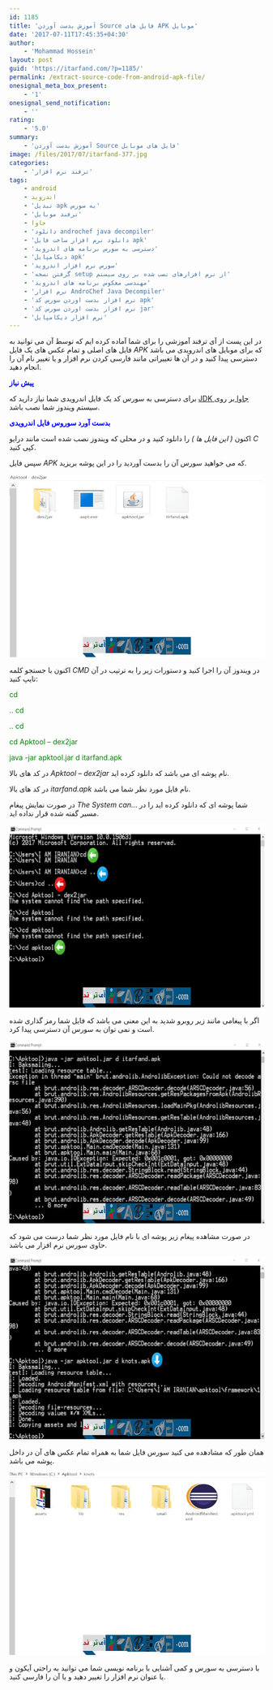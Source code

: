 ```yaml
---
id: 1185
title: 'آموزش بدست آوردن Source فایل های APK موبایل'
date: '2017-07-11T17:45:35+04:30'
author:
    - 'Mohammad Hossein'
layout: post
guid: 'https://itarfand.com/?p=1185/'
permalink: /extract-source-code-from-android-apk-file/
onesignal_meta_box_present:
    - '1'
onesignal_send_notification:
    - ''
rating:
    - '5.0'
summary:
    - 'آموزش بدست آوردن Source فایل های موبایل'
image: /files/2017/07/itarfand-377.jpg
categories:
    - 'ترفند نرم افزار'
tags:
    - android
    - اندروید
    - 'تبدیل apk به سورس'
    - 'ترفند موبایل'
    - جاوا
    - 'دانلود androchef java decompiler'
    - 'دانلود نرم افزار ساخت فایل apk'
    - 'دسترسی به سورس برنامه های اندروید'
    - 'دیکامپایل apk'
    - 'سورس نرم افزار اندروید'
    - 'گرفتن نسخه setup از نرم افزارهای نصب شده بر روی سیستم'
    - 'مهندسی معکوس برنامه های اندروید'
    - 'نرم افزار AndroChef Java Decompiler'
    - 'نرم افزار بدست اوردن سورس کد apk'
    - 'نرم افزار بدست اوردن سورس کد jar'
    - 'نرم افزار دیکامپایل'
---
```


در این پست از آی ترفند آموزشی را برای شما آماده کرده ایم که توسط آن می توانید به فایل های اصلی و تمام عکس های یک فایل *APK* که برای موبایل های اندرویدی می باشد دسترسی پیدا کنید و در آن ها تغییراتی مانند فارسی کردن نرم افزار و یا تغییر نام آن را انجام دهید.

<span style="color: #0000ff;">**پیش نیاز**</span>

برای دسترسی به سورس کد یک فایل اندرویدی شما نیاز دارید که [JDK جاوا ](https://soft98.ir/software/692-sun-java-se-runtime-environment.html)بر روی سیستم ویندوز شما نصب باشد.

<span style="color: #0000ff;">**بدست آورد سوروس فایل اندرویدی**</span>

اکنون *( این فایل ها )* را دانلود کنید و در محلی که ویندوز نصب شده است مانند درایو *C* کپی کنید.

سپس فایل *APK* که می خواهید سورس آن را بدست آوردید را در این پوشه بریزید.

![mhkarami97](/files/2017/07/itarfand-372.jpg)

اکنون با جستجو کلمه *CMD* در ویندوز آن را اجرا کنید و دستورات زیر را به ترتیب در آن تایپ کنید:

<span style="color: #008000;">cd</span>

<span style="color: #008000;">.. cd</span>

<span style="color: #008000;">.. cd</span>

<span style="color: #008000;">cd Apktool – dex2jar</span>

<span style="color: #008000;">java -jar apktool.jar d itarfand.apk</span>

در کد های بالا *Apktool – dex2jar* نام پوشه ای می باشد که دانلود کرده اید.

در کد های بالا *itarfand.apk* نام فایل مورد نظر شما می باشد.

در صورت نمایش پیغام *The System can..*. شما پوشه ای که دانلود کرده اید را در مسیر گفته شده قرار نداده اید.

![mhkarami97](/files/2017/07/itarfand-373.jpg)

اگر با پیغامی مانند زیر روبرو شدید به این معنی می باشد که فایل شما رمز گذاری شده است و نمی توان به سورس آن دسترسی پیدا کرد.

![mhkarami97](/files/2017/07/itarfand-374.jpg)

در صورت مشاهده پیغام زیر پوشه ای با نام فایل مورد نظر شما درست می شود که حاوی سورس نرم افزار می باشد.

![mhkarami97](/files/2017/07/itarfand-375.jpg)

همان طور که مشادهده می کنید سورس فایل شما به همراه تمام عکس های آن در داخل پوشه می باشد.

![mhkarami97](/files/2017/07/itarfand-376.jpg)

با دسترسی به سورس و کمی آشنایی با برنامه نویسی شما می توانید به راحتی آیکون و یا عنوان نرم افزار را تغییر دهید و یا آن را فارسی کنید.